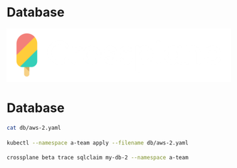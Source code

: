 # Database

![](../img/products/crossplane.png)


# Database

```sh
cat db/aws-2.yaml

kubectl --namespace a-team apply --filename db/aws-2.yaml

crossplane beta trace sqlclaim my-db-2 --namespace a-team
```

